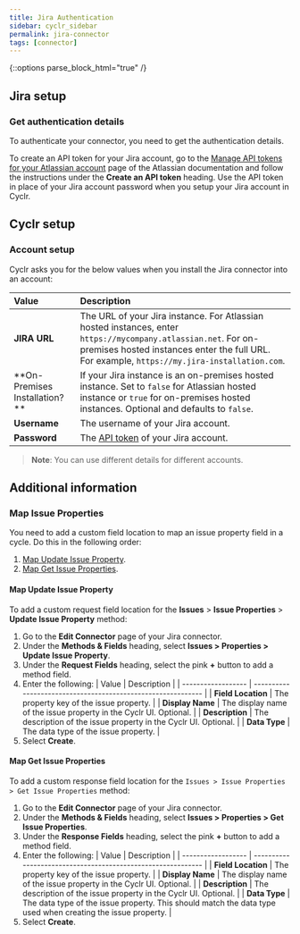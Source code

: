 ```yaml
---
title: Jira Authentication
sidebar: cyclr_sidebar
permalink: jira-connector
tags: [connector]
---
```

{::options parse_block_html="true" /}
<section class="card">
  
## Jira setup

<a link="get-authentication-details">
  
### Get authentication details

To authenticate your connector, you need to get the authentication details. 

To create an API token for your Jira account, go to the [Manage API tokens for your Atlassian account](https://support.atlassian.com/atlassian-account/docs/manage-api-tokens-for-your-atlassian-account/) page of the Atlassian documentation and follow the instructions under the **Create an API token** heading. Use the API token in place of your Jira account password when you setup your Jira account in Cyclr.

</section>

<section class="card">

## Cyclr setup

### Account setup

Cyclr asks you for the below values when you install the Jira connector into an account:

| Value                          | Description                                                  |
| :----------------------------- | :----------------------------------------------------------- |
| **JIRA URL**                   | The URL of your Jira instance. For Atlassian hosted instances, enter `https://mycompany.atlassian.net`. For on-premises hosted instances enter the full URL. For example, `https://my.jira-installation.com`. |
| **On-Premises Installation? ** | If your Jira instance is an on-premises hosted instance. Set to `false` for Atlassian hosted instance or `true` for on-premises hosted instances. Optional and defaults to `false`. |
| **Username**                   | The username of your Jira account.                           |
| **Password**                   | The [API token](#get-authentication-details) of your Jira account. |

> **Note**: You can use different details for different accounts.

</section>

<section class="card">

## Additional information

### Map Issue Properties

You need to add a custom field location to map an issue property field in a cycle. Do this in the following order:

1. [Map Update Issue Property](#map-update-issue-property).
2. [Map Get Issue Properties](#map-get-issue-properties).

<a link="map-update-issue-property">

#### Map Update Issue Property

To add a custom request field location for the **Issues** > **Issue Properties** > **Update Issue Property** method:

1. Go to the **Edit Connector** page of your Jira connector.
2. Under the **Methods & Fields** heading, select **Issues > Properties > Update Issue Property**.
3. Under the **Request Fields** heading, select the pink **+** button to add a method field.
4. Enter the following:
   | Value              | Description                                                  |
   | ------------------ | ------------------------------------------------------------ |
   | **Field Location** | The property key of the issue property.                      |
   | **Display Name**   | The display name of the issue property in the Cyclr UI. Optional. |
   | **Description**    | The description of the issue property in the Cyclr UI. Optional. |
   | **Data Type**      | The data type of the issue property.                         |
5. Select **Create**.

<a link="map-get-issue-properties">

#### Map Get Issue Properties

To add a custom response field location for the `Issues > Issue Properties > Get Issue Properties` method:

1. Go to the **Edit Connector** page of your Jira connector.
2. Under the **Methods & Fields** heading, select **Issues > Properties > Get Issue Properties**.
3. Under the **Response Fields** heading, select the pink **+** button to add a method field.
4. Enter the following:
   | Value              | Description                                                  |
   | ------------------ | ------------------------------------------------------------ |
   | **Field Location** | The property key of the issue property.                      |
   | **Display Name**   | The display name of the issue property in the Cyclr UI. Optional. |
   | **Description**    | The description of the issue property in the Cyclr UI. Optional. |
   | **Data Type**      | The data type of the issue property. This should match the data type used when creating the issue property. |
5. Select **Create**.

</section>
